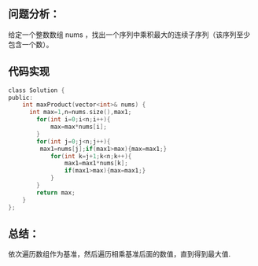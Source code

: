 ## 问题分析： 
给定一个整数数组 nums ，找出一个序列中乘积最大的连续子序列（该序列至少包含一个数）。

## 代码实现
```c
class Solution {
public:
    int maxProduct(vector<int>& nums) {
      int max=1,n=nums.size(),max1;
        for(int i=0;i<n;i++){
            max=max*nums[i];
        }
        for(int j=0;j<n;j++){
         max1=nums[j];if(max1>max){max=max1;} 
            for(int k=j+1;k<n;k++){
                max1=max1*nums[k];
                if(max1>max){max=max1;}
            }
        }
        return max;
    }
};
```
## 总结：
依次遍历数组作为基准，然后遍历相乘基准后面的数值，直到得到最大值.
      
      